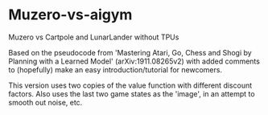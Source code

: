 # Muzero-vs-aigym
Muzero vs Cartpole and LunarLander without TPUs

Based on the pseudocode from 'Mastering Atari, Go, Chess and Shogi by Planning with a Learned Model' (arXiv:1911.08265v2) with added comments to (hopefully) make an easy introduction/tutorial for newcomers.

This version uses two copies of the value function with different discount factors. Also uses the last two game states as the 'image', in an attempt to smooth out noise, etc.